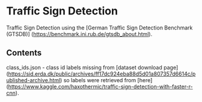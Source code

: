# Traffic Sign Detection 

Traffic Sign Detection using the [German Traffic Sign Detection Benchmark (GTSDB)] (https://benchmark.ini.rub.de/gtsdb_about.html). 

## Contents 
class_ids.json - class id labels missing from [dataset download page] (https://sid.erda.dk/public/archives/ff17dc924eba88d5d01a807357d6614c/published-archive.html) so labels were retrieved from [here] (https://www.kaggle.com/haxothermic/traffic-sign-detection-with-faster-r-cnn). 